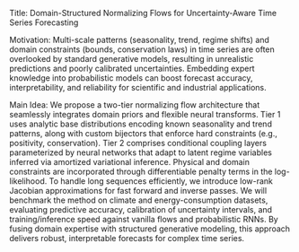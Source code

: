 Title: Domain-Structured Normalizing Flows for Uncertainty-Aware Time Series Forecasting

Motivation: Multi-scale patterns (seasonality, trend, regime shifts) and domain constraints (bounds, conservation laws) in time series are often overlooked by standard generative models, resulting in unrealistic predictions and poorly calibrated uncertainties. Embedding expert knowledge into probabilistic models can boost forecast accuracy, interpretability, and reliability for scientific and industrial applications.

Main Idea: We propose a two-tier normalizing flow architecture that seamlessly integrates domain priors and flexible neural transforms. Tier 1 uses analytic base distributions encoding known seasonality and trend patterns, along with custom bijectors that enforce hard constraints (e.g., positivity, conservation). Tier 2 comprises conditional coupling layers parameterized by neural networks that adapt to latent regime variables inferred via amortized variational inference. Physical and domain constraints are incorporated through differentiable penalty terms in the log-likelihood. To handle long sequences efficiently, we introduce low-rank Jacobian approximations for fast forward and inverse passes. We will benchmark the method on climate and energy-consumption datasets, evaluating predictive accuracy, calibration of uncertainty intervals, and training/inference speed against vanilla flows and probabilistic RNNs. By fusing domain expertise with structured generative modeling, this approach delivers robust, interpretable forecasts for complex time series.